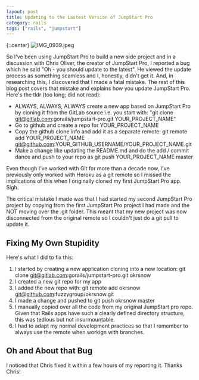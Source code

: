 ```yaml
---
layout: post
title: Updating to the Lastest Version of JumpStart Pro
category: rails
tags: ["rails", "jumpstart"]
---
```

{:.center}
![IMG_0939.jpeg](/blog/assets/IMG_0939.jpeg)

So I've been using JumpStart Pro to  build a new side project and in a discussion with Chris Oliver, the creator of JumpStart Pro, I reported a bug which he said "Oh - you should update to the latest".  He viewed the update process as something seamless and I, honestly, didn't get it.  And, in researching this, I discovered that I made a fatal mistake.  The rest of this blog post covers that mistake and explains how you update JumpStart Pro.  Here's the tldr (too long; did not read):

* ALWAYS, ALWAYS, ALWAYS create a new app based on JumpStart Pro by cloning it from the GitLab source i.e. you start with: "git clone git@gitlab.com:gorails/jumpstart-pro.git YOUR_PROJECT_NAME"
* Go to github and create a repo for YOUR_PROJECT_NAME
* Copy the github clone info and add it as a separate remote: git remote add YOUR_PROJECT_NAME git@github.com:YOUR_GITHUB_USERNAME/YOUR_PROJECT_NAME.git
* Make a change like updating the README.md and do the add / commit dance and push to your repo as  git push YOUR_PROJECT_NAME master

Even though I've worked with Git for more than a decade now, I've previously only worked with Heroku as a git remote so I missed the implications of this when I originally cloned my first JumpStart Pro app.  Sigh.

The critical mistake I made was that I had started my second JumpStart Pro project by copying from the first JumpStart Pro project I had made and the NOT moving over the .git folder.  This meant that my new project was now disconnected from the original remote so I couldn't just do a git pull to update it.

## Fixing My Own Stupidity

Here's what I did to fix this:

1. I started by creating a new application cloning into a new location: git clone git@gitlab.com:gorails/jumpstart-pro.git okrsnow
2. I created a new git repo for my app
3. I added the new repo with: git remote add okrsnow git@github.com:fuzzygroup/okrsnow.git
4. I made a change and pushed to git push okrsnow master
5. I manually copied over all the code from my original JumpStart pro repo.  Given that Rails apps have such a clearly defined directory structure, this was tedious but not insurmountable.  
6. I had to adapt my normal development practices so that I remember to always use the remote when workign with branches.

## Oh and About that Bug

I noticed that Chris fixed it within a few hours of my reporting it.  Thanks Chris!

